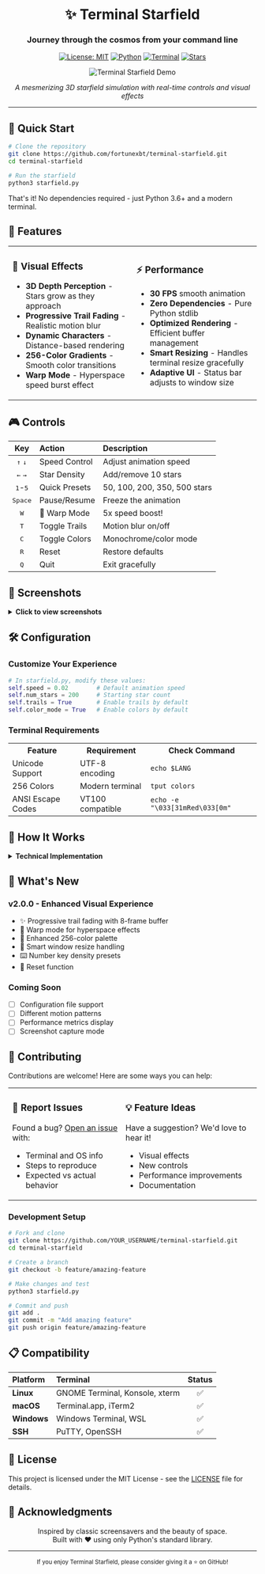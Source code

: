 <div align="center">

# ✨ Terminal Starfield

### Journey through the cosmos from your command line

[![License: MIT](https://img.shields.io/badge/License-MIT-yellow.svg)](https://opensource.org/licenses/MIT)
[![Python](https://img.shields.io/badge/Python-3.6%2B-blue?logo=python&logoColor=white)](https://www.python.org/)
[![Terminal](https://img.shields.io/badge/Terminal-Ready-brightgreen?logo=windowsterminal&logoColor=white)](https://github.com/fortunexbt/terminal-starfield)
[![Stars](https://img.shields.io/github/stars/fortunexbt/terminal-starfield?style=social)](https://github.com/fortunexbt/terminal-starfield/stargazers)

<img src="https://s7.ezgif.com/tmp/ezgif-7b31887f914c82.gif" alt="Terminal Starfield Demo" />

*A mesmerizing 3D starfield simulation with real-time controls and visual effects*

</div>

---

## 🚀 Quick Start

```bash
# Clone the repository
git clone https://github.com/fortunexbt/terminal-starfield.git
cd terminal-starfield

# Run the starfield
python3 starfield.py
```

That's it! No dependencies required - just Python 3.6+ and a modern terminal.

## 🎯 Features

<table>
<tr>
<td width="50%">

### 🌌 Visual Effects
- **3D Depth Perception** - Stars grow as they approach
- **Progressive Trail Fading** - Realistic motion blur
- **Dynamic Characters** - Distance-based rendering
- **256-Color Gradients** - Smooth color transitions
- **Warp Mode** - Hyperspace speed burst effect

</td>
<td width="50%">

### ⚡ Performance
- **30 FPS** smooth animation
- **Zero Dependencies** - Pure Python stdlib
- **Optimized Rendering** - Efficient buffer management
- **Smart Resizing** - Handles terminal resize gracefully
- **Adaptive UI** - Status bar adjusts to window size

</td>
</tr>
</table>

## 🎮 Controls

<div align="center">

| Key | Action | Description |
|:---:|:-------|:------------|
| <kbd>↑</kbd> <kbd>↓</kbd> | Speed Control | Adjust animation speed |
| <kbd>←</kbd> <kbd>→</kbd> | Star Density | Add/remove 10 stars |
| <kbd>1</kbd>-<kbd>5</kbd> | Quick Presets | 50, 100, 200, 350, 500 stars |
| <kbd>Space</kbd> | Pause/Resume | Freeze the animation |
| <kbd>W</kbd> | 🚀 Warp Mode | 5x speed boost! |
| <kbd>T</kbd> | Toggle Trails | Motion blur on/off |
| <kbd>C</kbd> | Toggle Colors | Monochrome/color mode |
| <kbd>R</kbd> | Reset | Restore defaults |
| <kbd>Q</kbd> | Quit | Exit gracefully |

</div>

## 📸 Screenshots

<details>
<summary><b>Click to view screenshots</b></summary>

### Default View
```
                    ·                                      ○
      ·                            ·              
                ·        ◉                    ·
    ○                                  ·
              ·              ⬤                    ○
                                          ·
Speed: 0.020 | Stars: 200 | Trails: ON | Color: ON | Running
```

### Warp Mode Active
```
════════════○═══════════════════════◉═══════════════════
═══════⬤══════════════════○═════════════════════════════
═════════════════◉══════════════════════⬤═══════════════
Speed: 0.020 | Stars: 200 | Trails: ON | Color: ON | WARP MODE!
```

</details>

## 🛠️ Configuration

### Customize Your Experience

```python
# In starfield.py, modify these values:
self.speed = 0.02        # Default animation speed
self.num_stars = 200     # Starting star count
self.trails = True       # Enable trails by default
self.color_mode = True   # Enable colors by default
```

### Terminal Requirements

<table>
<tr>
<th>Feature</th>
<th>Requirement</th>
<th>Check Command</th>
</tr>
<tr>
<td>Unicode Support</td>
<td>UTF-8 encoding</td>
<td><code>echo $LANG</code></td>
</tr>
<tr>
<td>256 Colors</td>
<td>Modern terminal</td>
<td><code>tput colors</code></td>
</tr>
<tr>
<td>ANSI Escape Codes</td>
<td>VT100 compatible</td>
<td><code>echo -e "\033[31mRed\033[0m"</code></td>
</tr>
</table>

## 🎨 How It Works

<details>
<summary><b>Technical Implementation</b></summary>

### Core Algorithm

```python
# 3D to 2D Projection
screen_x = (star.x / star.z + 1) * width / 2
screen_y = (star.y / star.z + 1) * height / 2

# Z-depth determines:
# - Character size: . · ○ ◉ ⬤
# - Color brightness: darker when distant
# - Trail persistence: fading over time
```

### Key Components

1. **Star Class**: Manages individual star positions and movement
2. **Trail Buffer**: Deque storing previous frames for motion blur
3. **Signal Handling**: Graceful terminal resize via SIGWINCH
4. **Raw Mode Input**: Non-blocking keyboard input processing

</details>

## 🌟 What's New

### v2.0.0 - Enhanced Visual Experience
- ✨ Progressive trail fading with 8-frame buffer
- 🚀 Warp mode for hyperspace effects
- 🎨 Enhanced 256-color palette
- 📐 Smart window resize handling
- ⌨️ Number key density presets
- 🔄 Reset function

### Coming Soon
- [ ] Configuration file support
- [ ] Different motion patterns
- [ ] Performance metrics display
- [ ] Screenshot capture mode

## 🤝 Contributing

Contributions are welcome! Here are some ways you can help:

<table>
<tr>
<td>

### 🐛 Report Issues
Found a bug? [Open an issue](https://github.com/fortunexbt/terminal-starfield/issues/new) with:
- Terminal and OS info
- Steps to reproduce
- Expected vs actual behavior

</td>
<td>

### 💡 Feature Ideas
Have a suggestion? We'd love to hear it!
- Visual effects
- New controls
- Performance improvements
- Documentation

</td>
</tr>
</table>

### Development Setup

```bash
# Fork and clone
git clone https://github.com/YOUR_USERNAME/terminal-starfield.git
cd terminal-starfield

# Create a branch
git checkout -b feature/amazing-feature

# Make changes and test
python3 starfield.py

# Commit and push
git add .
git commit -m "Add amazing feature"
git push origin feature/amazing-feature
```

## 📋 Compatibility

<div align="center">

| Platform | Terminal | Status |
|:---------|:---------|:------:|
| **Linux** | GNOME Terminal, Konsole, xterm | ✅ |
| **macOS** | Terminal.app, iTerm2 | ✅ |
| **Windows** | Windows Terminal, WSL | ✅ |
| **SSH** | PuTTY, OpenSSH | ✅ |

</div>

## 📄 License

This project is licensed under the MIT License - see the [LICENSE](LICENSE) file for details.

## 🙏 Acknowledgments

<div align="center">

Inspired by classic screensavers and the beauty of space.  
Built with ❤️ using only Python's standard library.

---

<sub>If you enjoy Terminal Starfield, please consider giving it a ⭐ on GitHub!</sub>

</div>
